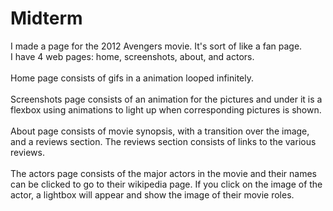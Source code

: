 # Midterm
I made a page for the 2012 Avengers movie. It's sort of like a fan page. 
<br>
I have 4 web pages: home, screenshots, about, and actors.
<br>
<br>
Home page consists of gifs in a animation looped infinitely.
<br>
<br>
Screenshots page consists of an animation for the pictures and under it is a flexbox using animations to light up when corresponding pictures is shown.
<br>
<br>
About page consists of movie synopsis, with a transition over the image, and a reviews section. The reviews section consists of links to the various reviews.
<br>
<br>
The actors page consists of the major actors in the movie and their names can be clicked to go to their wikipedia page. If you click on the image of the actor, a lightbox will appear and show the image of their movie roles. 
